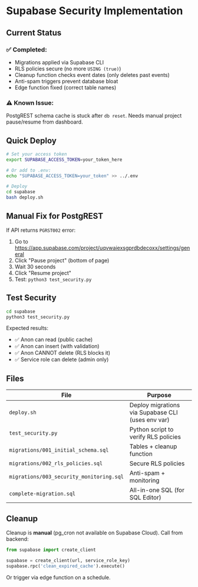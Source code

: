 # Supabase Security Implementation

## Current Status

### ✅ Completed:
- Migrations applied via Supabase CLI
- RLS policies secure (no more `USING (true)`)  
- Cleanup function checks event dates (only deletes past events)
- Anti-spam triggers prevent database bloat
- Edge function fixed (correct table names)

### ⚠️ Known Issue:
PostgREST schema cache is stuck after `db reset`. Needs manual project pause/resume from dashboard.

## Quick Deploy

```bash
# Set your access token
export SUPABASE_ACCESS_TOKEN=your_token_here

# Or add to .env:
echo "SUPABASE_ACCESS_TOKEN=your_token" >> ../.env

# Deploy
cd supabase
bash deploy.sh
```

## Manual Fix for PostgREST

If API returns `PGRST002` error:

1. Go to https://app.supabase.com/project/uqvwaiexsgprdbdecoxx/settings/general
2. Click "Pause project" (bottom of page)
3. Wait 30 seconds
4. Click "Resume project"  
5. Test: `python3 test_security.py`

## Test Security

```bash
cd supabase
python3 test_security.py
```

Expected results:
- ✅ Anon can read (public cache)
- ✅ Anon can insert (with validation)
- ✅ Anon CANNOT delete (RLS blocks it)
- ✅ Service role can delete (admin only)

## Files

| File | Purpose |
|------|---------|
| `deploy.sh` | Deploy migrations via Supabase CLI (uses env var) |
| `test_security.py` | Python script to verify RLS policies |
| `migrations/001_initial_schema.sql` | Tables + cleanup function |
| `migrations/002_rls_policies.sql` | Secure RLS policies |
| `migrations/003_security_monitoring.sql` | Anti-spam + monitoring |
| `complete-migration.sql` | All-in-one SQL (for SQL Editor) |

## Cleanup

Cleanup is **manual** (pg_cron not available on Supabase Cloud). Call from backend:

```python
from supabase import create_client

supabase = create_client(url, service_role_key)
supabase.rpc('clean_expired_cache').execute()
```

Or trigger via edge function on a schedule.
